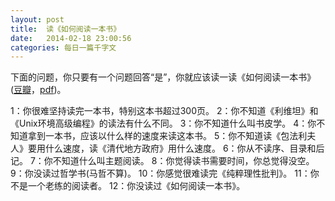 ```yaml
---
layout: post
title:  读《如何阅读一本书》
date:   2014-02-18 23:00:56
categories: 每日一篇千字文 
---
```


下面的问题，你只要有一个问题回答“是”，你就应该读一读《如何阅读一本书》([豆瓣](http://book.douban.com/subject/1013208/)，[pdf](http://ishare.iask.sina.com.cn/f/6076373.html))。

1：你很难坚持读完一本书，特别这本书超过300页。
2：你不知道《利维坦》和《Unix环境高级编程》的读法有什么不同。
3：你不知道什么叫书皮学。
4：你不知道拿到一本书，应该以什么样的速度来读这本书。
5：你不知道读《包法利夫人》要用什么速度，读《清代地方政府》用什么速度。
6：你从不读序、目录和后记。
7：你不知道什么叫主题阅读。
8：你觉得读书需要时间，你总觉得没空。
9：你没读过哲学书(马哲不算)。
10：你感觉很难读完《纯粹理性批判》。
11：你不是一个老练的阅读者。
12：你没读过《如何阅读一本书》。
